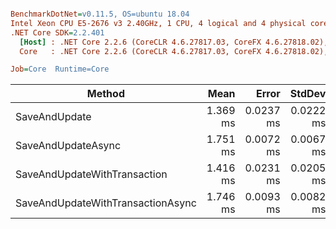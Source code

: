 ``` ini

BenchmarkDotNet=v0.11.5, OS=ubuntu 18.04
Intel Xeon CPU E5-2676 v3 2.40GHz, 1 CPU, 4 logical and 4 physical cores
.NET Core SDK=2.2.401
  [Host] : .NET Core 2.2.6 (CoreCLR 4.6.27817.03, CoreFX 4.6.27818.02), 64bit RyuJIT
  Core   : .NET Core 2.2.6 (CoreCLR 4.6.27817.03, CoreFX 4.6.27818.02), 64bit RyuJIT

Job=Core  Runtime=Core  

```
|                            Method |     Mean |     Error |    StdDev | Ratio | RatioSD |
|---------------------------------- |---------:|----------:|----------:|------:|--------:|
|                     SaveAndUpdate | 1.369 ms | 0.0237 ms | 0.0222 ms |  1.00 |    0.00 |
|                SaveAndUpdateAsync | 1.751 ms | 0.0072 ms | 0.0067 ms |  1.28 |    0.02 |
|      SaveAndUpdateWithTransaction | 1.416 ms | 0.0231 ms | 0.0205 ms |  1.03 |    0.02 |
| SaveAndUpdateWithTransactionAsync | 1.746 ms | 0.0093 ms | 0.0082 ms |  1.28 |    0.02 |
